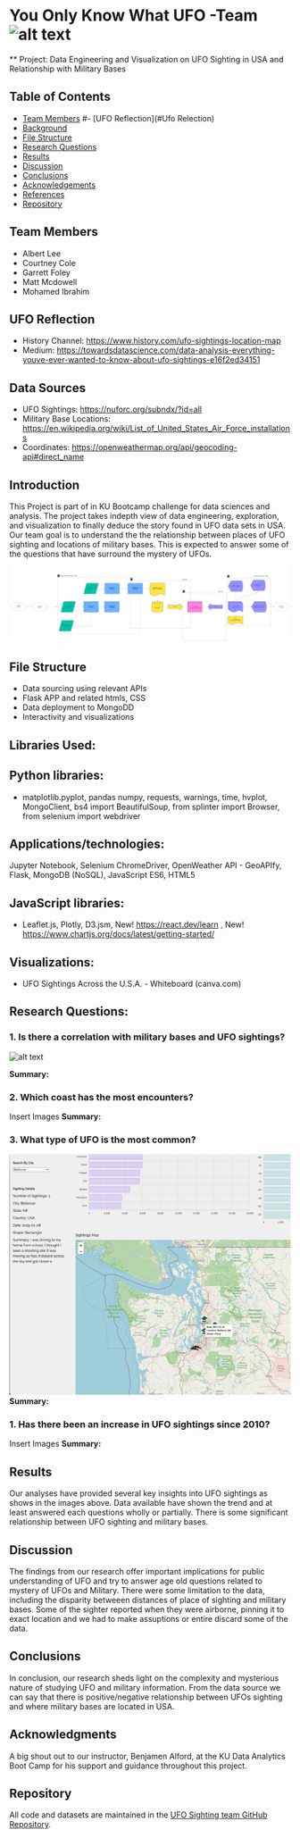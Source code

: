 
# You Only Know What UFO -Team ![alt text](Logo.png)

** Project: Data Engineering and Visualization on UFO Sighting in USA and Relationship with Military Bases

## Table of Contents
- [Team Members](#team-members)
#- [UFO Reflection](#Ufo Relection)
- [Background](#background)
- [File Structure](#file-structure)
- [Research Questions](#research-questions)
- [Results](#results)
- [Discussion](#discussions)
- [Conclusions](#conclusions)
- [Acknowledgements](#acknowledgements)
- [References](#references)
- [Repository](repository)


## Team Members
- Albert Lee
- Courtney Cole
- Garrett Foley
- Matt Mcdowell
- Mohamed Ibrahim
  
## UFO Reflection
- History Channel: https://www.history.com/ufo-sightings-location-map 
- Medium: https://towardsdatascience.com/data-analysis-everything-youve-ever-wanted-to-know-about-ufo-sightings-e16f2ed34151 


## Data Sources
- UFO Sightings: https://nuforc.org/subndx/?id=all 
- Military Base Locations: https://en.wikipedia.org/wiki/List_of_United_States_Air_Force_installations
- Coordinates: https://openweathermap.org/api/geocoding-api#direct_name 


## Introduction 
This Project is part of in KU Bootcamp challenge for data sciences and analysis. The project takes indepth view of data engineering, exploration, and visualization to finally deduce the story found in UFO data sets in USA. Our team goal is to understand the the relationship between places of UFO sighting and locations of military bases. This is expected to answer some of the questions that have surround the mystery of UFOs. 
![alt text](<UFO Workflow Diagram.png>)

## File Structure
- Data sourcing using relevant APIs
- Flask APP and related htmls, CSS 
- Data deployment to MongoDD
- Interactivity and visualizations


## Libraries Used: 
## Python libraries: 
- matplotlib.pyplot, pandas numpy, requests, warnings, time, hvplot, MongoClient, bs4 import BeautifulSoup, from splinter import Browser, from selenium import webdriver

## Applications/technologies: 

Jupyter Notebook, Selenium ChromeDriver, OpenWeather API - GeoAPIfy, Flask, MongoDB (NoSQL), JavaScript ES6, HTML5

## JavaScript libraries:
- Leaflet.js, Plotly, D3.jsm, New! https://react.dev/learn , New! https://www.chartjs.org/docs/latest/getting-started/ 

## Visualizations: 
- UFO Sightings Across the U.S.A. - Whiteboard (canva.com)


## Research Questions:
### 1. Is there a correlation with military bases and UFO sightings?
![alt text](Military_bases_Wikipedia.png)

**Summary:** 

### 2. Which coast has the most encounters?
 Insert Images
**Summary:** 

### 3. What type of UFO is the most common?
 ![alt text](Interactive_Image1.png)
**Summary:** 

### 1. Has there been an increase in UFO sightings since 2010?
 Insert Images
**Summary:** 



## Results 
Our analyses have provided several key insights into UFO sightings as shows in the images above. Data available have shown the trend and at least answered each questions wholly or partially. There is some significant relationship between UFO sighting and military bases. 


## Discussion 
The findings from our research offer important implications for public understanding of UFO and try to answer age old questions related to mystery of UFOs and Military. There were some limitation to the data, including the disparity betweeen distances of place of sighting and military bases. Some of the sighter reported when they were airborne, pinning it to exact location and we had to make assuptions or entire discard some of the data. 


## Conclusions 
In conclusion, our research sheds light on the complexity and mysterious nature of studying UFO and military information. From the data source we can say that there is positive/negative relationship between UFOs sighting and where military bases are located in USA. 

## Acknowledgments 
A big shout out to our instructor, Benjamen Alford, at the KU Data Analytics Boot Camp for his support and guidance throughout this project.


## Repository 

All code and datasets are maintained in the [UFO Sighting team GitHub Repository](https://github.com/gfoley15/you_only_know_what_UFO/tree/main).

